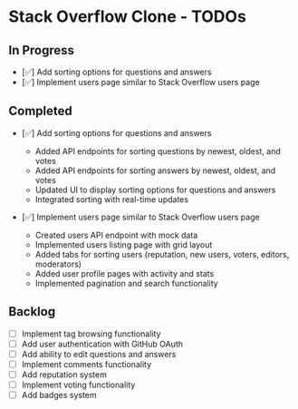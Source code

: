 # Stack Overflow Clone - TODOs

## In Progress
- [✅] Add sorting options for questions and answers
- [✅] Implement users page similar to Stack Overflow users page

## Completed
- [✅] Add sorting options for questions and answers
  - Added API endpoints for sorting questions by newest, oldest, and votes
  - Added API endpoints for sorting answers by newest, oldest, and votes
  - Updated UI to display sorting options for questions and answers
  - Integrated sorting with real-time updates

- [✅] Implement users page similar to Stack Overflow users page
  - Created users API endpoint with mock data
  - Implemented users listing page with grid layout
  - Added tabs for sorting users (reputation, new users, voters, editors, moderators)
  - Added user profile pages with activity and stats
  - Implemented pagination and search functionality

## Backlog
- [ ] Implement tag browsing functionality
- [ ] Add user authentication with GitHub OAuth
- [ ] Add ability to edit questions and answers
- [ ] Implement comments functionality
- [ ] Add reputation system
- [ ] Implement voting functionality
- [ ] Add badges system
